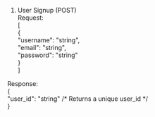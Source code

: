 1. User Signup (POST)  
Request:  
[  
  {  
    "username": "string",  
    "email": "string",  
    "password": "string"  
  }  
]  

Response:  
{  
    "user_id": "string" /* Returns a unique user_id */  
}  
